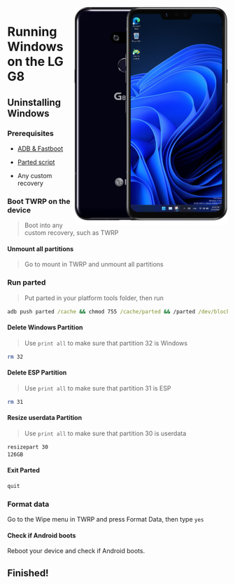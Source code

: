 <img align="right" src="https://github.com/n00b69/woa-alphaplus/blob/main/alphaplus.png" width="350" alt="Windows 11 running on alphaplus">

# Running Windows on the LG G8

## Uninstalling Windows

### Prerequisites
- [ADB & Fastboot](https://developer.android.com/studio/releases/platform-tools)

- [Parted script](https://github.com/n00b69/woa-alphaplus/releases/download/Files/parted)
  
- Any custom recovery

### Boot TWRP on the device
> Boot into any custom recovery, such as TWRP

#### Unmount all partitions
> Go to mount in TWRP and unmount all partitions

### Run parted
> Put parted in your platform tools folder, then run
```cmd
adb push parted /cache && chmod 755 /cache/parted && /parted /dev/block/sda
```

#### Delete Windows Partition
> Use `print all` to make sure that partition 32 is Windows
```sh
rm 32
```

#### Delete ESP Partition
> Use `print all` to make sure that partition 31 is ESP
```sh
rm 31
```

#### Resize userdata Partition
> Use `print all` to make sure that partition 30 is userdata
```sh
resizepart 30
126GB
```

#### Exit Parted
```sh
quit
```

### Format data
Go to the Wipe menu in TWRP and press Format Data, then type `yes`

#### Check if Android boots
Reboot your device and check if Android boots.

## Finished!







